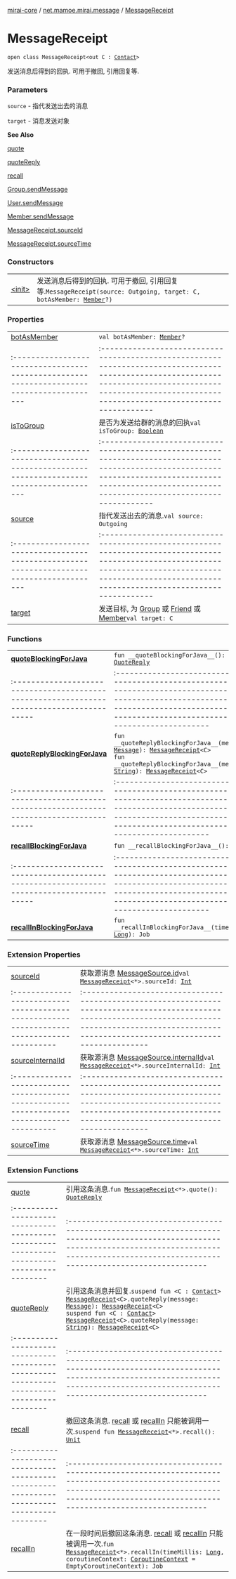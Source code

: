 [mirai-core](../../index.md) / [net.mamoe.mirai.message](../index.md) / [MessageReceipt](./index.md)

# MessageReceipt

`open class MessageReceipt<out C : `[`Contact`](../../net.mamoe.mirai.contact/-contact/index.md)`>`

发送消息后得到的回执. 可用于撤回, 引用回复等.

### Parameters

`source` - 指代发送出去的消息

`target` - 消息发送对象

**See Also**

[quote](../quote.md)

[quoteReply](../quote-reply.md)

[recall](../recall.md)

[Group.sendMessage](../../net.mamoe.mirai.contact/-group/send-message.md)

[User.sendMessage](../../net.mamoe.mirai.contact/-user/send-message.md)

[Member.sendMessage](../../net.mamoe.mirai.contact/-member/send-message.md)

[MessageReceipt.sourceId](../source-id.md)

[MessageReceipt.sourceTime](../source-time.md)

### Constructors
|||
|:----------------------------------------------------------------------------------------|:---------------------------------------------------------------------------------------------------------------------------------------------------------------------------------------------------------|
| [&lt;init&gt;](-init-.md) | 发送消息后得到的回执. 可用于撤回, 引用回复等.`MessageReceipt(source: Outgoing, target: C, botAsMember: `[`Member`](../../net.mamoe.mirai.contact/-member/index.md)`?)` |

### Properties
|||
|:----------------------------------------------------------------------------------------|:---------------------------------------------------------------------------------------------------------------------------------------------------------------------------------------------------------|
| [botAsMember](bot-as-member.md) | `val botAsMember: `[`Member`](../../net.mamoe.mirai.contact/-member/index.md)`?` ||||
|:----------------------------------------------------------------------------------------|:---------------------------------------------------------------------------------------------------------------------------------------------------------------------------------------------------------|
| [isToGroup](is-to-group.md) | 是否为发送给群的消息的回执`val isToGroup: `[`Boolean`](https://kotlinlang.org/api/latest/jvm/stdlib/kotlin/-boolean/index.html) ||||
|:----------------------------------------------------------------------------------------|:---------------------------------------------------------------------------------------------------------------------------------------------------------------------------------------------------------|
| [source](source.md) | 指代发送出去的消息.`val source: Outgoing` ||||
|:----------------------------------------------------------------------------------------|:---------------------------------------------------------------------------------------------------------------------------------------------------------------------------------------------------------|
| [target](target.md) | 发送目标, 为 [Group](../../net.mamoe.mirai.contact/-group/index.md) 或 [Friend](../../net.mamoe.mirai.contact/-friend/index.md) 或 [Member](../../net.mamoe.mirai.contact/-member/index.md)`val target: C` |

### Functions
|||
|:----------------------------------------------------------------------------------------|:---------------------------------------------------------------------------------------------------------------------------------------------------------------------------------------------------------|
| [__quoteBlockingForJava__](__quote-blocking-for-java__.md) | `fun __quoteBlockingForJava__(): `[`QuoteReply`](../../net.mamoe.mirai.message.data/-quote-reply/index.md) ||||
|:----------------------------------------------------------------------------------------|:---------------------------------------------------------------------------------------------------------------------------------------------------------------------------------------------------------|
| [__quoteReplyBlockingForJava__](__quote-reply-blocking-for-java__.md) | `fun __quoteReplyBlockingForJava__(message: `[`Message`](../../net.mamoe.mirai.message.data/-message/index.md)`): `[`MessageReceipt`](./index.md)`<C>`<br>`fun __quoteReplyBlockingForJava__(message: `[`String`](https://kotlinlang.org/api/latest/jvm/stdlib/kotlin/-string/index.html)`): `[`MessageReceipt`](./index.md)`<C>` ||||
|:----------------------------------------------------------------------------------------|:---------------------------------------------------------------------------------------------------------------------------------------------------------------------------------------------------------|
| [__recallBlockingForJava__](__recall-blocking-for-java__.md) | `fun __recallBlockingForJava__(): `[`Unit`](https://kotlinlang.org/api/latest/jvm/stdlib/kotlin/-unit/index.html) ||||
|:----------------------------------------------------------------------------------------|:---------------------------------------------------------------------------------------------------------------------------------------------------------------------------------------------------------|
| [__recallInBlockingForJava__](__recall-in-blocking-for-java__.md) | `fun __recallInBlockingForJava__(timeMillis: `[`Long`](https://kotlinlang.org/api/latest/jvm/stdlib/kotlin/-long/index.html)`): Job` |

### Extension Properties
|||
|:----------------------------------------------------------------------------------------|:---------------------------------------------------------------------------------------------------------------------------------------------------------------------------------------------------------|
| [sourceId](../source-id.md) | 获取源消息 [MessageSource.id](../../net.mamoe.mirai.message.data/-message-source/id.md)`val `[`MessageReceipt`](./index.md)`<*>.sourceId: `[`Int`](https://kotlinlang.org/api/latest/jvm/stdlib/kotlin/-int/index.html) ||||
|:----------------------------------------------------------------------------------------|:---------------------------------------------------------------------------------------------------------------------------------------------------------------------------------------------------------|
| [sourceInternalId](../source-internal-id.md) | 获取源消息 [MessageSource.internalId](../../net.mamoe.mirai.message.data/-message-source/internal-id.md)`val `[`MessageReceipt`](./index.md)`<*>.sourceInternalId: `[`Int`](https://kotlinlang.org/api/latest/jvm/stdlib/kotlin/-int/index.html) ||||
|:----------------------------------------------------------------------------------------|:---------------------------------------------------------------------------------------------------------------------------------------------------------------------------------------------------------|
| [sourceTime](../source-time.md) | 获取源消息 [MessageSource.time](../../net.mamoe.mirai.message.data/-message-source/time.md)`val `[`MessageReceipt`](./index.md)`<*>.sourceTime: `[`Int`](https://kotlinlang.org/api/latest/jvm/stdlib/kotlin/-int/index.html) |

### Extension Functions
|||
|:----------------------------------------------------------------------------------------|:---------------------------------------------------------------------------------------------------------------------------------------------------------------------------------------------------------|
| [quote](../quote.md) | 引用这条消息.`fun `[`MessageReceipt`](./index.md)`<*>.quote(): `[`QuoteReply`](../../net.mamoe.mirai.message.data/-quote-reply/index.md) ||||
|:----------------------------------------------------------------------------------------|:---------------------------------------------------------------------------------------------------------------------------------------------------------------------------------------------------------|
| [quoteReply](../quote-reply.md) | 引用这条消息并回复.`suspend fun <C : `[`Contact`](../../net.mamoe.mirai.contact/-contact/index.md)`> `[`MessageReceipt`](./index.md)`<C>.quoteReply(message: `[`Message`](../../net.mamoe.mirai.message.data/-message/index.md)`): `[`MessageReceipt`](./index.md)`<C>`<br>`suspend fun <C : `[`Contact`](../../net.mamoe.mirai.contact/-contact/index.md)`> `[`MessageReceipt`](./index.md)`<C>.quoteReply(message: `[`String`](https://kotlinlang.org/api/latest/jvm/stdlib/kotlin/-string/index.html)`): `[`MessageReceipt`](./index.md)`<C>` ||||
|:----------------------------------------------------------------------------------------|:---------------------------------------------------------------------------------------------------------------------------------------------------------------------------------------------------------|
| [recall](../recall.md) | 撤回这条消息. [recall](../recall.md) 或 [recallIn](../../net.mamoe.mirai/kotlinx.coroutines.-coroutine-scope/recall-in.md) 只能被调用一次.`suspend fun `[`MessageReceipt`](./index.md)`<*>.recall(): `[`Unit`](https://kotlinlang.org/api/latest/jvm/stdlib/kotlin/-unit/index.html) ||||
|:----------------------------------------------------------------------------------------|:---------------------------------------------------------------------------------------------------------------------------------------------------------------------------------------------------------|
| [recallIn](../recall-in.md) | 在一段时间后撤回这条消息. [recall](../recall.md) 或 [recallIn](../../net.mamoe.mirai/kotlinx.coroutines.-coroutine-scope/recall-in.md) 只能被调用一次.`fun `[`MessageReceipt`](./index.md)`<*>.recallIn(timeMillis: `[`Long`](https://kotlinlang.org/api/latest/jvm/stdlib/kotlin/-long/index.html)`, coroutineContext: `[`CoroutineContext`](https://kotlinlang.org/api/latest/jvm/stdlib/kotlin.coroutines/-coroutine-context/index.html)` = EmptyCoroutineContext): Job` |

